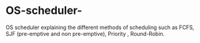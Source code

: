 # OS-scheduler-
OS scheduler explaining the different methods of scheduling such as FCFS, SJF (pre-emptive and non pre-emptive), Priority , Round-Robin.
